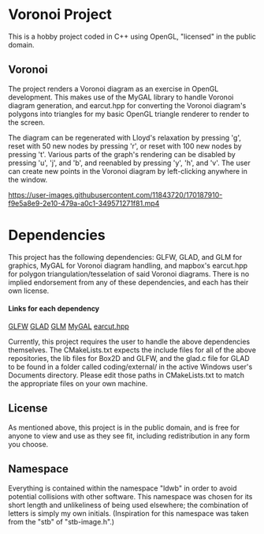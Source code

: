 Voronoi Project
===

This is a hobby project coded in C++ using OpenGL, "licensed" in the public domain.

Voronoi
---
The project renders a Voronoi diagram as an exercise in OpenGL development. This makes use of the MyGAL library to handle Voronoi diagram generation, and earcut.hpp for converting the Voronoi diagram's polygons into triangles for my basic OpenGL triangle renderer to render to the screen.

The diagram can be regenerated with Lloyd's relaxation by pressing 'g', reset with 50 new nodes by pressing 'r', or reset with 100 new nodes by pressing 't'. Various parts of the graph's rendering can be disabled by pressing 'u', 'j', and 'b', and reenabled by pressing 'y', 'h', and 'v'. The user can create new points in the Voronoi diagram by left-clicking anywhere in the window. 

https://user-images.githubusercontent.com/11843720/170187910-f9e5a8e9-2e10-479a-a0c1-349571271f81.mp4

Dependencies
===
This project has the following dependencies: GLFW, GLAD, and GLM for graphics, MyGAL for Voronoi diagram handling, and mapbox's earcut.hpp for polygon triangulation/tesselation of said Voronoi diagrams. There is no implied endorsement from any of these dependencies, and each has their own license.

#### Links for each dependency
[GLFW](https://www.glfw.org/download.html)
[GLAD](https://glad.dav1d.de/)
[GLM](https://glm.g-truc.net/0.9.8/index.html)
[MyGAL](https://github.com/pvigier/MyGAL)
[earcut.hpp](https://github.com/mapbox/earcut.hpp)

Currently, this project requires the user to handle the above dependencies themselves. The CMakeLists.txt expects the include files for all of the above repositories, the lib files for Box2D and GLFW, and the glad.c file for GLAD to be found in a folder called coding/external/ in the active Windows user's Documents directory. Please edit those paths in CMakeLists.txt to match the appropriate files on your own machine.

License
---
As mentioned above, this project is in the public domain, and is free for anyone to view and use as they see fit, including redistribution in any form you choose.

Namespace
---
Everything is contained within the namespace "ldwb" in order to avoid potential collisions with other software. This namespace was chosen for its short length and unlikeliness of being used elsewhere; the combination of letters is simply my own initials. (Inspiration for this namespace was taken from the "stb" of "stb-image.h".)
